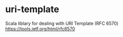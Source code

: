 # uri-template
Scala liblary for dealing with URI Template (RFC 6570) https://tools.ietf.org/html/rfc6570
